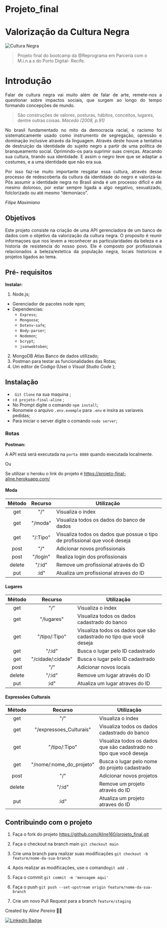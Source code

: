 # Projeto_final

# Valorização da Cultura Negra



![Cultura Negra](https://images.pexels.com/photos/2170387/pexels-photo-2170387.jpeg?cs=srgb&dl=pexels-bestbe-models-2170387.jpg&fm=jpg)

> Projeto final do bootcamp da @Reprograma em Parceria com o M.i.n.a.s do Porto Digital- Recife. 

# Introdução

<p style= 'text-align: justify'> Falar de cultura negra vai muito além de falar de arte, remete-nos a questionar sobre impactos sociais, que surgem ao longo do tempo formando concepções de mundo. </p>


>São construções de valores, posturas, hábitos, conceitos, lugares, dentre outras coisas. *Macedo (2008, p.91)*


 <p style= 'text-align: justify'>No brasil fundamentado no mito da democracia racial, o racismo foi sistematicamente usado como instrumento de segregação, opressão e dominação inclusive através da linguagem. Através deste houve a tentativa de destruição da identidade do sujeito negro a partir de uma política de branqueamento social. Oprimindo-os para suprimir suas crenças. Atacando sua cultura, tirando sua identidade. E assim o negro teve que se adaptar a costumes, e a uma identidade que não era sua. </p>


<p style= 'text-align: justify'>Por isso faz-se muito importante resgatar essa cultura, através desse processo de redescoberta da cultura da identidade do negro e valorizá-la.  Pôs assumir a identidade negra no Brasil ainda é um processo difícil e até mesmo doloroso, por estar sempre ligada a algo negativo, sexualizado, folclorizado ou até mesmo “demoníaco”. </p>

*Filipe Maximiano* 


## Objetivos

<p style= 'text-align: justify'> Este projeto consiste na criação de uma API gerenciadora de um banco de dados com o objetivo da valorização da cultura negra. 
O proposito é reunir informaçoes que nos levem a reconhecer as particularidades da beleza e a historia de resistencia do nosso povo.
Ele é composto por profissionais relacionados a beleza/estetica da população negra, locais historicos e projetos ligados ao tema. </p>

## Pré- requisitos

**Instalar:**
1. Node.js;
- Gerenciador de pacotes node npm;
- Dependencias:
    - `Express`;
    - `Mongoose`;
    - `Dotenv-safe`;
    - `Body-parser`;
    - `Nodemon`;
    - `bcrypt`;
    - `jsonwebtoben`; 

2. MongoDB Atlas Banco de dados utilizado;
3. Postman para testar as funcionalidades das Rotas;
4. Um editor de Codigo (Usei o *Visual Studio Code* );

## Instalação
- ` Git Clone` na sua maquina ;
- `cd projeto-final-aline` ;
- No Prompt digite o comando `npm install`;
- Ronomeie o arquivo `.env.exemple` para `.env` e insira as variaveis pedidas; 
- Para iniciar o server digite o comando `node server`;

### Rotas

**Postman:**

A API está será executada na `porta 8080` quando executada localmente.

Ou

Se utilizar o heroku  o link do projeto é https://projeto-final-aline.herokuapp.com/ 

#### **Moda**

|Método|Recurso|Utilização|
|:------:|:-------:|----------|
| get|"/"|Visualiza o index|
| get|"/moda"|Visualiza todos os dados do banco de dados|
| get|"/:Tipo"|Visualiza todos os dados que possue o tipo de profissional que você deseja|
|post|"/"|Adicionar novos profissionais|
|post|"/login"|Realiza login dos profissionais|
|delete|"/:id"|Remove um profissional através do ID|
|put|:id"|Atualiza um profissional atraves do ID|

#### **Lugares**

|Método|Recurso|Utilização|
|:------:|:-------:|----------|
| get|"/"|Visualiza o index|
| get|"/lugares"|Visualiza todos os dados cadastrado do banco|
| get|"/tipo/:Tipo"|Visualiza todos os dados que são cadastrado no tipo que você deseja|
|get|"/:id"|Busca o lugar pelo ID cadastrado|
|get|"/cidade/:cidade"|Busca o lugar pelo ID cadastrado|
|post|"/"|Adicionar novos locais|
|delete|"/:id"|Remove um lugar através do ID|
|put|:id"|Atualiza um lugar atraves do ID|

#### **Expressões Culturais**

|Método|Recurso|Utilização|
|:------:|:-------:|----------|
| get|"/"|Visualiza o index|
| get|"/expressoes_Culturais"|Visualiza todos os dados cadastrado do banco|
| get|"/tipo/:Tipo"|Visualiza todos os dados que são cadastrado no tipo que você deseja|
|get|"/nome/:nome_do_projeto"|Busca o lugar pelo nome do projeto cadastrado|
|post|"/"|Adicionar novos projetos|
|delete|"/:id"|Remove um projeto através do ID|
|put|:id"|Atualiza um projeto atraves do ID|


## Contribuindo com o projeto
1. Faça o fork do projeto
https://github.com/Aline160/projeto_final.git

2. Faça o checkout na branch main
`git checkout main`

3. Crie uma branch para realizar suas modificações
`git checkout -b feature/nome-da-sua-branch`

4. Após realizar as modificações, use o comando`git add .`

5. Faça o commit `git commit -m 'mensagem aqui'`

6. Faça o push `git push --set-upstream origin feature/nome-da-sua-branch`

7. Crie um novo Pull Request para a branch `feature/staging`

Created by *Aline Pereira* :woman_technologist:
 
 [![Linkedin Badge](https://img.shields.io/badge/-LinkedIn-blue?style=flat-square&logo=Linkedin&logoColor=white&link=https:/https://www.linkedin.com/in/aline-pereira-70276161/)](https://www.linkedin.com/in/aline-pereira-70276161/) 



